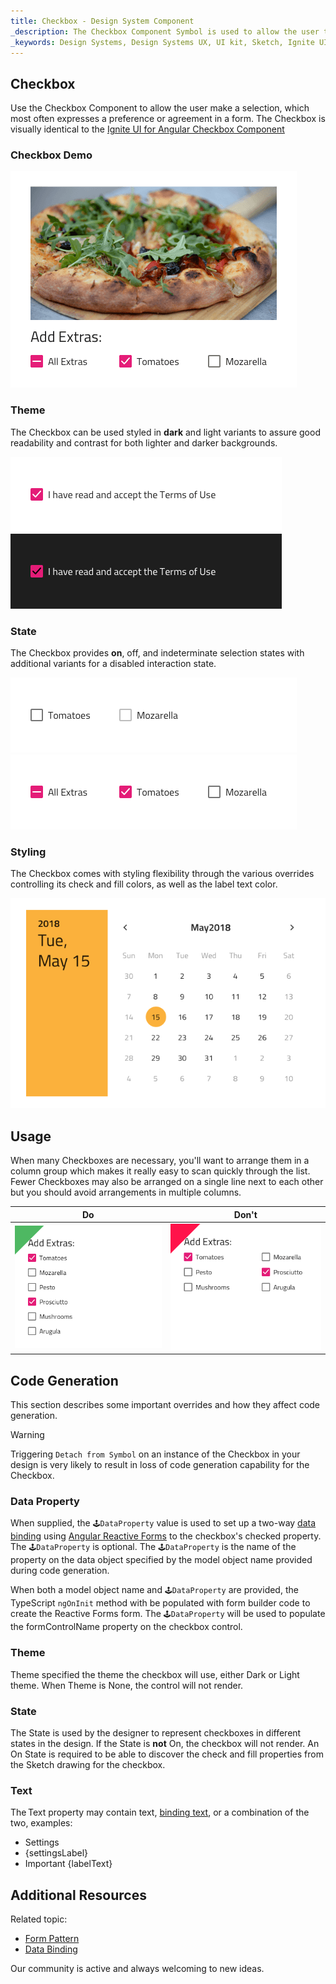 ```yaml
---
title: Checkbox - Design System Component
_description: The Checkbox Component Symbol is used to allow the user to mark a selection. 
_keywords: Design Systems, Design Systems UX, UI kit, Sketch, Ignite UI for Angular, Sketch to Angular, Sketch to Angular, Angular, Angular Design System, Export code from Sketch, Design Kits for Angular, Sketch HTML, Sketch to HTML, Sketch UI kits
---
```


## Checkbox

Use the Checkbox Component to allow the user make a selection, which most often expresses a preference or agreement in a form. The Checkbox is visually identical to the [Ignite UI for Angular Checkbox Component](https://www.infragistics.com/products/ignite-ui-angular/angular/components/checkbox.html)

### Checkbox Demo

<img src="../images/checkbox_demo.png" srcset="../images/checkbox_demo@2x.png 2x" />

### Theme

The Checkbox can be used styled in **dark** and light variants to assure good readability and contrast for both lighter and darker backgrounds.

<img src="../images/checkbox_dark.png" srcset="../images/checkbox_dark@2x.png 2x" />
<img src="../images/checkbox_light.png" srcset="../images/checkbox_light@2x.png 2x" />

### State

The Checkbox provides **on**, off, and indeterminate selection states with additional variants for a disabled interaction state.

<img src="../images/checkbox_states.png" srcset="../images/checkbox_states@2x.png 2x" />
<img src="../images/checkbox_selection.png" srcset="../images/checkbox_selection@2x.png 2x" />

### Styling

The Checkbox comes with styling flexibility through the various overrides controlling its check and fill colors, as well as the label text color.

<img src="../images/calendar_styling.png" srcset="../images/calendar_styling@2x.png 2x" />

## Usage

When many Checkboxes are necessary, you'll want to arrange them in a column group which makes it really easy to scan quickly through the list. Fewer Checkboxes may also be arranged on a single line next to each other but you should avoid arrangements in multiple columns.

| Do                                                                                 | Don't                                                                                  |
| ---------------------------------------------------------------------------------- | -------------------------------------------------------------------------------------- |
| <img src="../images/checkbox_do1.png" srcset="../images/checkbox_do1@2x.png 2x" /> | <img src="../images/checkbox_dont1.png" srcset="../images/checkbox_dont1@2x.png 2x" /> |

## Code Generation

This section describes some important overrides and how they affect code generation.

> [!WARNING]
> Triggering `Detach from Symbol` on an instance of the Checkbox in your design is very likely to result in loss of code generation capability for the Checkbox.

### Data Property

When supplied, the `🕹️DataProperty` value is used to set up a two-way [data binding](../codegen/data-binding.md) using [Angular Reactive Forms](https://angular.io/guide/reactive-forms) to the checkbox's checked property. The `🕹️DataProperty` is optional. The `🕹️DataProperty` is the name of the property on the data object specified by the model object name provided during code generation.

When both a model object name and `🕹️DataProperty` are provided, the TypeScript `ngOnInit` method with be populated with form builder code to create the Reactive Forms form. The `🕹️DataProperty` will be used to populate the formControlName property on the checkbox control.

### Theme

Theme specified the theme the checkbox will use, either Dark or Light theme. When Theme is None, the control will not render.

### State

The State is used by the designer to represent checkboxes in different states in the design. If the State is **not** On, the checkbox will not render. An On State is required to be able to discover the check and fill properties from the Sketch drawing for the checkbox.

### Text

The Text property may contain text, [binding text](../codegen/data-binding.md), or a combination of the two, examples:

- Settings
- {settingsLabel}
- Important {labelText}

## Additional Resources

Related topic:

- [Form Pattern](../patterns/form.md)
- [Data Binding](../codegen/data-binding.md)
  <div class="divider--half"></div>

Our community is active and always welcoming to new ideas.


